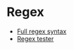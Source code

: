 # Regex

- [Full regex syntax](https://cheatography.com/davechild/cheat-sheets/regular-expressions/)
- [Regex tester](https://regex101.com/)

